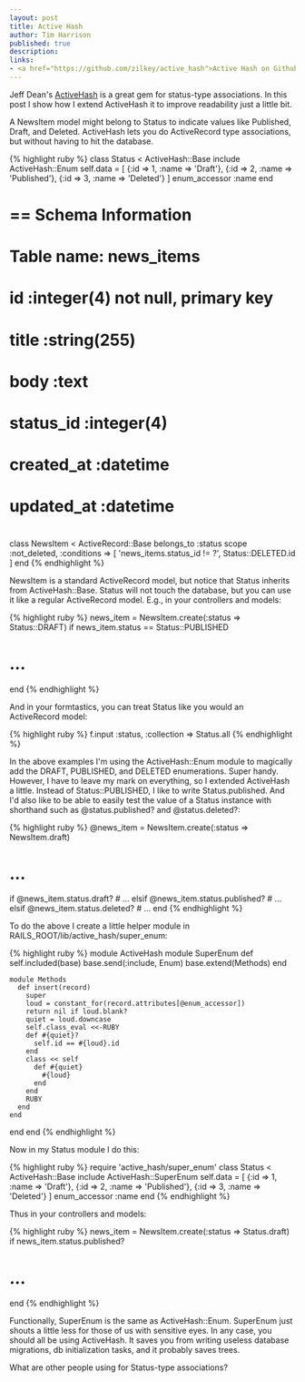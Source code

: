 ```yaml
---
layout: post
title: Active Hash
author: Tim Harrison
published: true
description:
links:
- <a href="https://github.com/zilkey/active_hash">Active Hash on Github</a>
---
```


Jeff Dean's <a href="https://github.com/zilkey/active_hash">ActiveHash</a> is a great gem for status-type associations.  In this post I show how I extend ActiveHash it to improve readability just a little bit.

A NewsItem model might belong to Status to indicate values like Published, Draft, and Deleted.  ActiveHash lets you do ActiveRecord type associations, but without having to hit the database.

{% highlight ruby %}
class Status < ActiveHash::Base
  include ActiveHash::Enum
  self.data = [
    {:id => 1, :name => 'Draft'},
    {:id => 2, :name => 'Published'},
    {:id => 3, :name => 'Deleted'}
  ]
  enum_accessor :name
end

# == Schema Information
#
# Table name: news_items
#
#  id         :integer(4)      not null, primary key
#  title      :string(255)
#  body       :text
#  status_id  :integer(4)
#  created_at :datetime
#  updated_at :datetime
#
class NewsItem < ActiveRecord::Base
  belongs_to :status
  scope :not_deleted, 
        :conditions => [ 'news_items.status_id != ?', 
                         Status::DELETED.id ]
end
{% endhighlight %}

NewsItem is a standard ActiveRecord model, but notice that Status inherits from ActiveHash::Base.  Status will not touch the database, but you can use it like a regular ActiveRecord model.  E.g., in your controllers and models:

{% highlight ruby %}
news_item = NewsItem.create(:status => Status::DRAFT)
if news_item.status == Status::PUBLISHED
  # ...
end
{% endhighlight %}

And in your formtastics, you can treat Status like you would an ActiveRecord model:

{% highlight ruby %}
  f.input :status, :collection => Status.all
{% endhighlight %}

In the above examples I'm using the ActiveHash::Enum module to magically add the DRAFT, PUBLISHED, and DELETED enumerations.  Super handy.  However, I have to leave my mark on everything, so I extended ActiveHash a little.  Instead of Status::PUBLISHED, I like to write Status.published.  And I'd also like to be able to easily test the value of a Status instance with shorthand such as @status.published? and @status.deleted?:

{% highlight ruby %}
  @news_item = NewsItem.create(:status => NewsItem.draft)
  # ...
  if @news_item.status.draft?
    # ...
  elsif @news_item.status.published?
    # ...
  elsif @news_item.status.deleted?
    # ...
  end
{% endhighlight %}

To do the above I create a little helper module in RAILS_ROOT/lib/active_hash/super_enum:

{% highlight ruby %}
module ActiveHash
  module SuperEnum
    def self.included(base)
      base.send(:include, Enum)
      base.extend(Methods)
    end

    module Methods
      def insert(record)
        super
        loud = constant_for(record.attributes[@enum_accessor])
        return nil if loud.blank?
        quiet = loud.downcase
        self.class_eval <<-RUBY
        def #{quiet}?
          self.id == #{loud}.id
        end
        class << self
          def #{quiet}
            #{loud}
          end
        end
        RUBY
      end
    end
  end
end
{% endhighlight %}

Now in my Status module I do this:

{% highlight ruby %}
require 'active_hash/super_enum'
class Status < ActiveHash::Base
  include ActiveHash::SuperEnum
  self.data = [
    {:id => 1, :name => 'Draft'},
    {:id => 2, :name => 'Published'},
    {:id => 3, :name => 'Deleted'}
  ]
  enum_accessor :name
end
{% endhighlight %}

Thus in your controllers and models:

{% highlight ruby %}
news_item = NewsItem.create(:status => Status.draft)
if news_item.status.published?
  # ...
end
{% endhighlight %}

Functionally, SuperEnum is the same as ActiveHash::Enum.  SuperEnum just shouts a little less for those of us with sensitive eyes.  In any case, you should all be using ActiveHash.  It saves you from writing useless database migrations, db initialization tasks, and it probably saves trees.

What are other people using for Status-type associations?